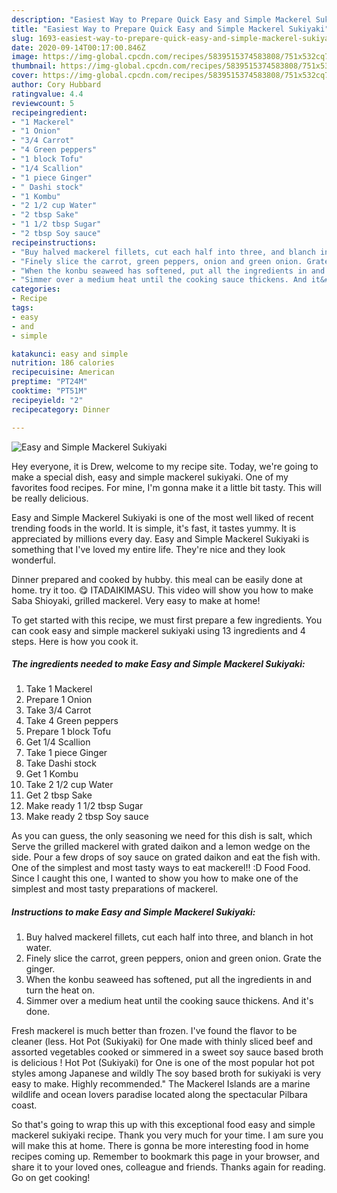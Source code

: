 ```yaml
---
description: "Easiest Way to Prepare Quick Easy and Simple Mackerel Sukiyaki"
title: "Easiest Way to Prepare Quick Easy and Simple Mackerel Sukiyaki"
slug: 1693-easiest-way-to-prepare-quick-easy-and-simple-mackerel-sukiyaki
date: 2020-09-14T00:17:00.846Z
image: https://img-global.cpcdn.com/recipes/5839515374583808/751x532cq70/easy-and-simple-mackerel-sukiyaki-recipe-main-photo.jpg
thumbnail: https://img-global.cpcdn.com/recipes/5839515374583808/751x532cq70/easy-and-simple-mackerel-sukiyaki-recipe-main-photo.jpg
cover: https://img-global.cpcdn.com/recipes/5839515374583808/751x532cq70/easy-and-simple-mackerel-sukiyaki-recipe-main-photo.jpg
author: Cory Hubbard
ratingvalue: 4.4
reviewcount: 5
recipeingredient:
- "1 Mackerel"
- "1 Onion"
- "3/4 Carrot"
- "4 Green peppers"
- "1 block Tofu"
- "1/4 Scallion"
- "1 piece Ginger"
- " Dashi stock"
- "1 Kombu"
- "2 1/2 cup Water"
- "2 tbsp Sake"
- "1 1/2 tbsp Sugar"
- "2 tbsp Soy sauce"
recipeinstructions:
- "Buy halved mackerel fillets, cut each half into three, and blanch in hot water."
- "Finely slice the carrot, green peppers, onion and green onion. Grate the ginger."
- "When the konbu seaweed has softened, put all the ingredients in and turn the heat on."
- "Simmer over a medium heat until the cooking sauce thickens. And it&#39;s done."
categories:
- Recipe
tags:
- easy
- and
- simple

katakunci: easy and simple 
nutrition: 186 calories
recipecuisine: American
preptime: "PT24M"
cooktime: "PT51M"
recipeyield: "2"
recipecategory: Dinner

---
```



![Easy and Simple Mackerel Sukiyaki](https://img-global.cpcdn.com/recipes/5839515374583808/751x532cq70/easy-and-simple-mackerel-sukiyaki-recipe-main-photo.jpg)

Hey everyone, it is Drew, welcome to my recipe site. Today, we're going to make a special dish, easy and simple mackerel sukiyaki. One of my favorites food recipes. For mine, I'm gonna make it a little bit tasty. This will be really delicious.

Easy and Simple Mackerel Sukiyaki is one of the most well liked of recent trending foods in the world. It is simple, it's fast, it tastes yummy. It is appreciated by millions every day. Easy and Simple Mackerel Sukiyaki is something that I've loved my entire life. They're nice and they look wonderful.

Dinner prepared and cooked by hubby. this meal can be easily done at home. try it too. 😋 ITADAIKIMASU. This video will show you how to make Saba Shioyaki, grilled mackerel. Very easy to make at home!


To get started with this recipe, we must first prepare a few ingredients. You can cook easy and simple mackerel sukiyaki using 13 ingredients and 4 steps. Here is how you cook it.

<!--inarticleads1-->

##### The ingredients needed to make Easy and Simple Mackerel Sukiyaki:

1. Take 1 Mackerel
1. Prepare 1 Onion
1. Take 3/4 Carrot
1. Take 4 Green peppers
1. Prepare 1 block Tofu
1. Get 1/4 Scallion
1. Take 1 piece Ginger
1. Take  Dashi stock
1. Get 1 Kombu
1. Take 2 1/2 cup Water
1. Get 2 tbsp Sake
1. Make ready 1 1/2 tbsp Sugar
1. Make ready 2 tbsp Soy sauce


As you can guess, the only seasoning we need for this dish is salt, which Serve the grilled mackerel with grated daikon and a lemon wedge on the side. Pour a few drops of soy sauce on grated daikon and eat the fish with. One of the simplest and most tasty ways to eat mackerel!! :D Food Food. Since I caught this one, I wanted to show you how to make one of the simplest and most tasty preparations of mackerel. 

<!--inarticleads2-->

##### Instructions to make Easy and Simple Mackerel Sukiyaki:

1. Buy halved mackerel fillets, cut each half into three, and blanch in hot water.
1. Finely slice the carrot, green peppers, onion and green onion. Grate the ginger.
1. When the konbu seaweed has softened, put all the ingredients in and turn the heat on.
1. Simmer over a medium heat until the cooking sauce thickens. And it&#39;s done.


Fresh mackerel is much better than frozen. I&#39;ve found the flavor to be cleaner (less. Hot Pot (Sukiyaki) for One made with thinly sliced beef and assorted vegetables cooked or simmered in a sweet soy sauce based broth is delicious ! Hot Pot (Sukiyaki) for One is one of the most popular hot pot styles among Japanese and wildly The soy based broth for sukiyaki is very easy to make. Highly recommended.&#34; The Mackerel Islands are a marine wildlife and ocean lovers paradise located along the spectacular Pilbara coast. 

So that's going to wrap this up with this exceptional food easy and simple mackerel sukiyaki recipe. Thank you very much for your time. I am sure you will make this at home. There is gonna be more interesting food in home recipes coming up. Remember to bookmark this page in your browser, and share it to your loved ones, colleague and friends. Thanks again for reading. Go on get cooking!
